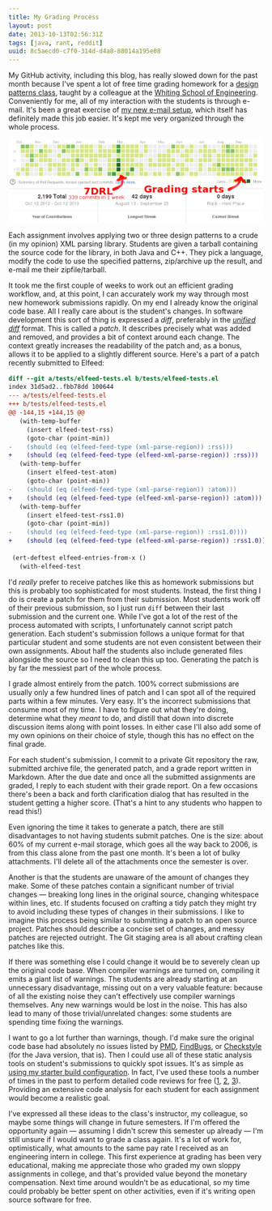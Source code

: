 ```yaml
---
title: My Grading Process
layout: post
date: 2013-10-13T02:56:31Z
tags: [java, rant, reddit]
uuid: 8c5aecd0-c7f0-314d-d4a8-88014a195e08
---
```


My GitHub activity, including this blog, has really slowed down for
the past month because I've spent a lot of free time grading homework
for a [design patterns class][class], taught by a colleague at the
[Whiting School of Engineering][wse]. Conveniently for me, all of my
interaction with the students is through e-mail. It's been a great
exercise of [my new e-mail setup][mail], which itself has definitely
made this job easier. It's kept me very organized through the whole
process.

![](/img/screenshot/github-dropoff.png)

Each assignment involves applying two or three design patterns to a
crude (in my opinion) XML parsing library. Students are given a
tarball containing the source code for the library, in both Java and
C++. They pick a language, modify the code to use the specified
patterns, zip/archive up the result, and e-mail me their
zipfile/tarball.

It took me the first couple of weeks to work out an efficient grading
workflow, and, at this point, I can accurately work my way through
most new homework submissions rapidly. On my end I already know the
original code base. All I really care about is the student's changes.
In software development this sort of thing is expressed a *diff*,
preferably in the [*unified diff*][unidiff] format. This is called a
*patch*. It describes precisely what was added and removed, and
provides a bit of context around each change. The context greatly
increases the readability of the patch and, as a bonus, allows it to
be applied to a slightly different source. Here's a part of a patch
recently submitted to Elfeed:

~~~diff
diff --git a/tests/elfeed-tests.el b/tests/elfeed-tests.el
index 31d5ad2..fbb78dd 100644
--- a/tests/elfeed-tests.el
+++ b/tests/elfeed-tests.el
@@ -144,15 +144,15 @@
   (with-temp-buffer
     (insert elfeed-test-rss)
     (goto-char (point-min))
-    (should (eq (elfeed-feed-type (xml-parse-region)) :rss)))
+    (should (eq (elfeed-feed-type (elfeed-xml-parse-region)) :rss)))
   (with-temp-buffer
     (insert elfeed-test-atom)
     (goto-char (point-min))
-    (should (eq (elfeed-feed-type (xml-parse-region)) :atom)))
+    (should (eq (elfeed-feed-type (elfeed-xml-parse-region)) :atom)))
   (with-temp-buffer
     (insert elfeed-test-rss1.0)
     (goto-char (point-min))
-    (should (eq (elfeed-feed-type (xml-parse-region)) :rss1.0))))
+    (should (eq (elfeed-feed-type (elfeed-xml-parse-region)) :rss1.0))))

 (ert-deftest elfeed-entries-from-x ()
   (with-elfeed-test
~~~

I'd *really* prefer to receive patches like this as homework
submissions but this is probably too sophisticated for most students.
Instead, the first thing I do is create a patch for them from their
submission. Most students work off of their previous submission, so I
just run `diff` between their last submission and the current one.
While I've got a lot of the rest of the process automated with
scripts, I unfortunately cannot script patch generation. Each
student's submission follows a unique format for that particular
student and some students are not even consistent between their own
assignments. About half the students also include generated files
alongside the source so I need to clean this up too. Generating the
patch is by far the messiest part of the whole process.

I grade almost entirely from the patch. 100% correct submissions are
usually only a few hundred lines of patch and I can spot all of the
required parts within a few minutes. Very easy. It's the incorrect
submissions that consume most of my time. I have to figure out what
they're doing, determine what they *meant* to do, and distill that
down into discrete discussion items along with point losses. In either
case I'll also add some of my own opinions on their choice of style,
though this has no effect on the final grade.

For each student's submission, I commit to a private Git repository
the raw, submitted archive file, the generated patch, and a grade
report written in Markdown. After the due date and once all the
submitted assignments are graded, I reply to each student with their
grade report. On a few occasions there's been a back and forth
clarification dialog that has resulted in the student getting a higher
score. (That's a hint to any students who happen to read this!)

Even ignoring the time it takes to generate a patch, there are still
disadvantages to not having students submit patches. One is the size:
about 60% of my current e-mail storage, which goes all the way back to
2006, is from this class alone from the past one month. It's been a
lot of bulky attachments. I'll delete all of the attachments once the
semester is over.

Another is that the students are unaware of the amount of changes they
make. Some of these patches contain a significant number of trivial
changes — breaking long lines in the original source, changing
whitespace within lines, etc. If students focused on crafting a tidy
patch they might try to avoid including these types of changes in
their submissions. I like to imagine this process being similar to
submitting a patch to an open source project. Patches should describe
a concise set of changes, and messy patches are rejected outright. The
Git staging area is all about crafting clean patches like this.

If there was something else I could change it would be to severely
clean up the original code base. When compiler warnings are turned on,
compiling it emits a giant list of warnings. The students are already
starting at an unnecessary disadvantage, missing out on a very
valuable feature: because of all the existing noise they can't
effectively use compiler warnings themselves. Any new warnings would
be lost in the noise. This has also lead to many of those
trivial/unrelated changes: some students are spending time fixing the
warnings.

I want to go a lot further than warnings, though. I'd make sure the
original code base had absolutely no issues listed by [PMD][pmd],
[FindBugs][findbugs], or [Checkstyle][checkstyle] (for the Java
version, that is). Then I could use all of these static analysis tools
on student's submissions to quickly spot issues. It's as simple as
[using my starter build configuration][build]. In fact, I've used
these tools a number of times in the past to perform detailed code
reviews for free ([1][cr0], [2][cr1], [3][cr2]). Providing an
extensive code analysis for each student for each assignment would
become a realistic goal.

I've expressed all these ideas to the class's instructor, my
colleague, so maybe some things will change in future semesters. If
I'm offered the opportunity again — assuming I didn't screw this
semester up already — I'm still unsure if I would want to grade a
class again. It's a lot of work for, optimistically, what amounts to
the same pay rate I received as an engineering intern in college. This
first experience at grading has been very educational, making me
appreciate those who graded my own sloppy assignments in college, and
that's provided value beyond the monetary compensation. Next time
around wouldn't be as educational, so my time could probably be better
spent on other activities, even if it's writing open source software
for free.


[class]: http://apps.ep.jhu.edu/courses/605/707
[wse]: http://engineering.jhu.edu/
[mail]: /blog/2013/09/03/
[unidiff]: http://en.wikipedia.org/wiki/Diff#Unified_format
[pmd]: http://pmd.sourceforge.net/
[findbugs]: http://findbugs.sourceforge.net/
[checkstyle]: http://checkstyle.sourceforge.net/
[build]: https://github.com/skeeto/sample-java-project/blob/master/build.xml
[cr0]: http://www.reddit.com/r/javahelp/comments/1inzs7/_/cb6ojr2
[cr1]: http://www.reddit.com/r/reviewmycode/comments/1a2fty/_/c8tpme2
[cr2]: http://www.reddit.com/r/javahelp/comments/1balsp/_/c958num
